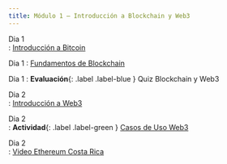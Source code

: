 ```yaml
---
title: Módulo 1 – Introducción a Blockchain y Web3
---
```


Dia 1  
: [Introducción a Bitcoin](#)   

Dia 1 
: [Fundamentos de Blockchain](#)  

Dia 1 
: **Evaluación**{: .label .label-blue } Quiz Blockchain y Web3

Dia 2  
: [Introducción a Web3](#)  

Dia 2  
: **Actividad**{: .label .label-green } [Casos de Uso Web3](modulo1-actividad.md)  

Dia 2  
: [Video Ethereum Costa Rica](#)
